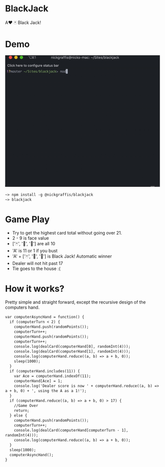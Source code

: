 # BlackJack

A♥️ 🃏 Black Jack!

# Demo

<img src="/image/demo.gif">

```
~> npm install -g @nickgraffis/blackjack
~> blackjack
```
# Game Play
- Try to get the highest card total without going over 21.
- 2 - 9 is face value
- ['🃏', '👸', '🤴'] are all 10
- 'A' is 11 or 1 if you bust
- 'A' + ['🃏', '👸', '🤴'] is Black Jack! Automatic winner
- Dealer will not hit past 17
- Tie goes to the house :(

# How it works?
Pretty simple and straight forward, except the recursive design of the computers hand.
```
var computerAsyncHand = function() {
  if (computerTurn < 2) {
    computerHand.push(randomPoints());
    computerTurn++;
    computerHand.push(randomPoints());
    computerTurn++;
    console.log(dealCard(computerHand[0], randomInt(4)));
    console.log(dealCard(computerHand[1], randomInt(4)));
    console.log(computerHand.reduce((a, b) => a + b, 0));
    sleep(1000);
  }
  if (computerHand.includes(11)) {
    var Ace = computerHand.indexOf(11);
    computerHand[Ace] = 1;
    console.log('Dealer score is now ' + computerHand.reduce((a, b) => a + b, 0) + ', using the A as a 1!');
  }
  if (computerHand.reduce((a, b) => a + b, 0) > 17) {
    //Game Over
    return;
  } else {
    computerHand.push(randomPoints());
    computerTurn++;
    console.log(dealCard(computerHand[computerTurn - 1], randomInt(4)));
    console.log(computerHand.reduce((a, b) => a + b, 0));
  }
  sleep(1000);
  computerAsyncHand();
}
```
